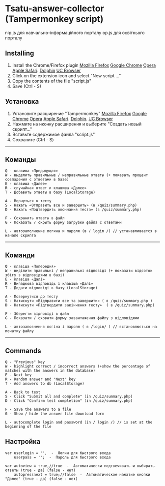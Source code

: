 # Tsatu-answer-collector (Tampermonkey script)
nip.js для навчально-інформаційного порталу
op.js для освітнього порталу

## Installing
1. Install the Chrome/Firefox plugin
[Mozilla Firefox](https://addons.mozilla.org/ru/firefox/addon/tampermonkey/)
[Google Chrome](https://chrome.google.com/webstore/detail/tampermonkey/dhdgffkkebhmkfjojejmpbldmpobfkfo)
[Opera](https://addons.opera.com/ru/extensions/details/tampermonkey-beta/)
[Apple Safari](https://tampermonkey.net/?ext=dhdg&browser=safari).
[Dolphin](https://tampermonkey.net/?ext=dhdg&browser=dolphin)
[UC Browser](https://tampermonkey.net/?ext=dhdg&browser=ucweb)
2. Click on the extension icon and select "New script ..."
3. Copy the contents of the file "script.js"
4. Save (Ctrl - S)

## Установка
1. Установите расширение "Tampermonkey"
[Mozilla Firefox](https://addons.mozilla.org/ru/firefox/addon/tampermonkey/)
[Google Chrome](https://chrome.google.com/webstore/detail/tampermonkey/dhdgffkkebhmkfjojejmpbldmpobfkfo)
[Opera](https://addons.opera.com/ru/extensions/details/tampermonkey-beta/)
[Apple Safari](https://tampermonkey.net/?ext=dhdg&browser=safari).
[Dolphin](https://tampermonkey.net/?ext=dhdg&browser=dolphin).
[UC Browser](https://tampermonkey.net/?ext=dhdg&browser=ucweb)
2. Нажмите на иконку расширения и выберите "Создать новый скрипт..."
3. Вставьте содержимое файла "script.js"
4. Сохраните (Ctrl - S)
----------
## Команды
	Q - клавиша «Предыдущая»
	W - выделить правильные / неправильные ответы (+ показать процент совпадения с ответами в базе)
	E - клавиша «Далее»
	R - случайная ответ и клавиша «Далее»
	T - Добавить ответы в базу (LocalStorage)

	A - Вернуться к тесту
	S - Нажать «Отправить все и завершить» (в /quiz/summary.php)
	D - Нажать «Подтвердить окончания теста» (в /quiz/summary.php)
 
	F - Сохранить ответы в файл
	G - Показать / скрыть форму загрузки файла с ответами
 
	L - автозаполнение логина и пароля (в / login /) // устанавливается в начале скрипта
------------

## Команди
	Q - клавіша «Попередня»
	W - виділити правильні / неправильні відповіді (+ показати відсоток збігу з відповідями в базі)
	E - клавіша «Далі»
	R - Випадкова відповідь і клавіша «Далі»
	T - Додати відповіді в базу (LocalStorage)
 
	A - Повернутися до тесту
	S - Натиснути «Відправити все та завершити» ( в /quiz/summary.php )
	D - Натиснути «Підтвердити закінчення тесту»  ( в /quiz/summary.php)
 
	F - Зберегти відповіді в файл
	G - Показати / сховати форму завантаження файлу з відповідями
 
	L - автозаповнення логіна і пароля ( в /login/ ) // встановлюється на початку файлу
------------
 
## Commands
	Q - "Previous" key
	W - highlight correct / incorrect answers (+show the percentage of matches with the answers in the database)
	E - Next key
	R - Random answer and "Next" key
	T - Add answers to db (LocalStorage)
 
	A - Back to test
	S - Click "Submit all and complete" (in /quiz/summary.php)
	D - Click "Confirm test completion" (in /quiz/summary.php)
	
	F - Save the answers to a file
	G - Show / hide the answer file download form

	L - autocomplete login and password (in / login /) // is set at the beginning of the file
  
  ## Настройка
  
    var userlogin = '',  -  Логин для быстрого входа
        userpass = '';  -  Пароль для быстрого входа
        
    var autoview = true,//true  -  Автоматически подсвечивать и выбирать ответы (true - да) (false - нет)
        autopressnext = true;//false  -  Автоматическое нажатие кнопки "Далее" (true - да) (false - нет)
